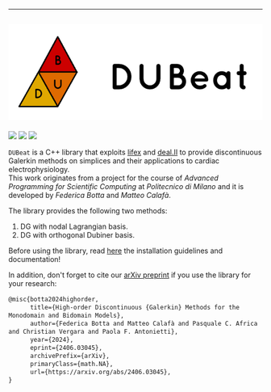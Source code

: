 -----------------------------------------------------------------
![](./extra/images/title_image.png)
-----------------------------------------------------------------
<p align="left">
    <a><img src="https://img.shields.io/badge/Version%20-%201.0.1%20-%20%20%230000FF" /></a>
    <a href="https://matteocalafa.com/DUBeat/"><img src="https://img.shields.io/badge/Documentation%20-%20matteocalafa.com%2FDUBeat%20-%20%231E90FF" /></a>
    <a href="https://arxiv.org/abs/2406.03045"> <img src="https://img.shields.io/badge/Cite%20-%20arXiv%3A2406.03045%20-%20%2332CD32" /></a>
</p>

`DUBeat` is a C++ library that exploits [lifex][] and [deal.II][] to provide discontinuous Galerkin methods on simplices and their applications to cardiac electrophysiology.  
This work originates from a project for the course of *Advanced Programming for Scientific Computing* at *Politecnico di Milano* and it is developed by *Federica Botta* and *Matteo Calafà*.  

The library provides the following two methods:
1. DG with nodal Lagrangian basis.
2. DG with orthogonal Dubiner basis.

Before using the library, read [here][] the installation guidelines and documentation!

In addition, don't forget to cite our [arXiv preprint][] if you use the library for your research:
```
@misc{botta2024highorder,
      title={High-order Discontinuous {Galerkin} Methods for the Monodomain and Bidomain Models}, 
      author={Federica Botta and Matteo Calafà and Pasquale C. Africa and Christian Vergara and Paola F. Antonietti},
      year={2024},
      eprint={2406.03045},
      archivePrefix={arXiv},
      primaryClass={math.NA},
      url={https://arxiv.org/abs/2406.03045}, 
}
```


[lifex]: https://lifex.gitlab.io/
[here]: https://matteocalafa.com/DUBeat/
[deal.II]: https://www.dealii.org/
[arXiv preprint]: https://arxiv.org/abs/2406.03045